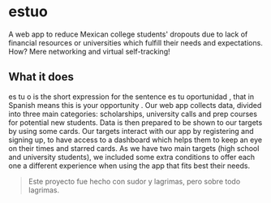 # estuo
A web app to reduce Mexican college students' dropouts due to lack of financial resources or universities which fulfill their needs and expectations. How? Mere networking and virtual self-tracking!

## What it does
es tu o is the short expression for the sentence es tu oportunidad , that in Spanish means this is your opportunity . Our web app collects data, divided into three main categories: scholarships, university calls and prep courses for potential new students. Data is then prepared to be shown to our targets by using some cards. Our targets interact with our app by registering and signing up, to have access to a dashboard which helps them to keep an eye on their times and starred cards. As we have two main targets (high school and university students), we included some extra conditions to offer each one a different experience when using the app that fits best their needs.

>Este proyecto fue hecho con sudor y lagrimas, pero sobre todo lagrimas.
